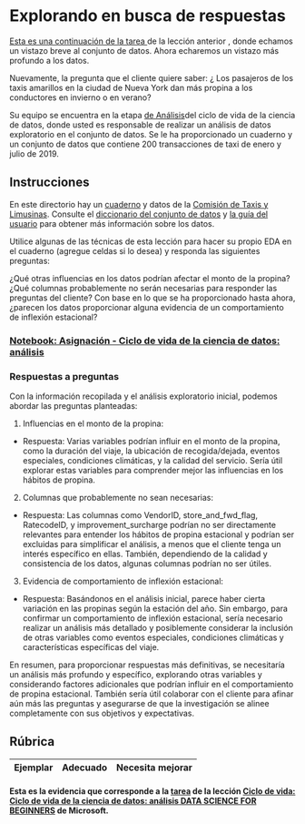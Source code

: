 # Explorando en busca de respuestas

[Esta es una continuación de la tarea ](https://github.com/microsoft/Data-Science-For-Beginners/blob/main/4-Data-Science-Lifecycle/14-Introduction/assignment.md)de la lección anterior , donde echamos un vistazo breve al conjunto de datos. Ahora echaremos un vistazo más profundo a los datos.

Nuevamente, la pregunta que el cliente quiere saber: ¿ Los pasajeros de los taxis amarillos en la ciudad de Nueva York dan más propina a los conductores en invierno o en verano?

Su equipo se encuentra en la etapa [de Análisis](https://github.com/microsoft/Data-Science-For-Beginners/blob/main/4-Data-Science-Lifecycle/15-analyzing/README.md)del ciclo de vida de la ciencia de datos, donde usted es responsable de realizar un análisis de datos exploratorio en el conjunto de datos. Se le ha proporcionado un cuaderno y un conjunto de datos que contiene 200 transacciones de taxi de enero y julio de 2019.

## Instrucciones
En este directorio hay un [cuaderno](https://github.com/microsoft/Data-Science-For-Beginners/blob/main/4-Data-Science-Lifecycle/15-analyzing/assignment.ipynb) y datos de la [Comisión de Taxis y Limusinas](https://docs.microsoft.com/en-us/azure/open-datasets/dataset-taxi-yellow?tabs=azureml-opendatasets). Consulte el [diccionario del conjunto de datos](https://www1.nyc.gov/assets/tlc/downloads/pdf/data_dictionary_trip_records_yellow.pdf) y [la guía del usuario](https://www1.nyc.gov/assets/tlc/downloads/pdf/trip_record_user_guide.pdf) para obtener más información sobre los datos.

Utilice algunas de las técnicas de esta lección para hacer su propio EDA en el cuaderno (agregue celdas si lo desea) y responda las siguientes preguntas:

¿Qué otras influencias en los datos podrían afectar el monto de la propina?
¿Qué columnas probablemente no serán necesarias para responder las preguntas del cliente?
Con base en lo que se ha proporcionado hasta ahora, ¿parecen los datos proporcionar alguna evidencia de un comportamiento de inflexión estacional?


<h3><a href="./assignament.ipynb">Notebook: Asignación - Ciclo de vida de la ciencia de datos: análisis</a></h3>

### Respuestas a preguntas
Con la información recopilada y el análisis exploratorio inicial, podemos abordar las preguntas planteadas:

1. Influencias en el monto de la propina:

* Respuesta: Varias variables podrían influir en el monto de la propina, como la duración del viaje, la ubicación de recogida/dejada, eventos especiales, condiciones climáticas, y la calidad del servicio. Sería útil explorar estas variables para comprender mejor las influencias en los hábitos de propina.

2. Columnas que probablemente no sean necesarias:

* Respuesta: Las columnas como VendorID, store_and_fwd_flag, RatecodeID, y improvement_surcharge podrían no ser directamente relevantes para entender los hábitos de propina estacional y podrían ser excluidas para simplificar el análisis, a menos que el cliente tenga un interés específico en ellas. También, dependiendo de la calidad y consistencia de los datos, algunas columnas podrían no ser útiles.

3. Evidencia de comportamiento de inflexión estacional:

* Respuesta: Basándonos en el análisis inicial, parece haber cierta variación en las propinas según la estación del año. Sin embargo, para confirmar un comportamiento de inflexión estacional, sería necesario realizar un análisis más detallado y posiblemente considerar la inclusión de otras variables como eventos especiales, condiciones climáticas y características específicas del viaje.

En resumen, para proporcionar respuestas más definitivas, se necesitaría un análisis más profundo y específico, explorando otras variables y considerando factores adicionales que podrían influir en el comportamiento de propina estacional. También sería útil colaborar con el cliente para afinar aún más las preguntas y asegurarse de que la investigación se alinee completamente con sus objetivos y expectativas.

## Rúbrica
Ejemplar | Adecuado | Necesita mejorar
--- | --- | -- |

#### Esta es la evidencia que corresponde a la <a href="https://github.com/microsoft/Data-Science-For-Beginners/blob/main/4-Data-Science-Lifecycle/15-analyzing/assignment.md">tarea</a> de la lección <a href="https://github.com/microsoft/Data-Science-For-Beginners/blob/main/4-Data-Science-Lifecycle/15-analyzing/README.md">Ciclo de vida: Ciclo de vida de la ciencia de datos: análisis<a href="https://github.com/microsoft/Data-Science-For-Beginners/tree/main"> DATA SCIENCE FOR BEGINNERS</a> de Microsoft.